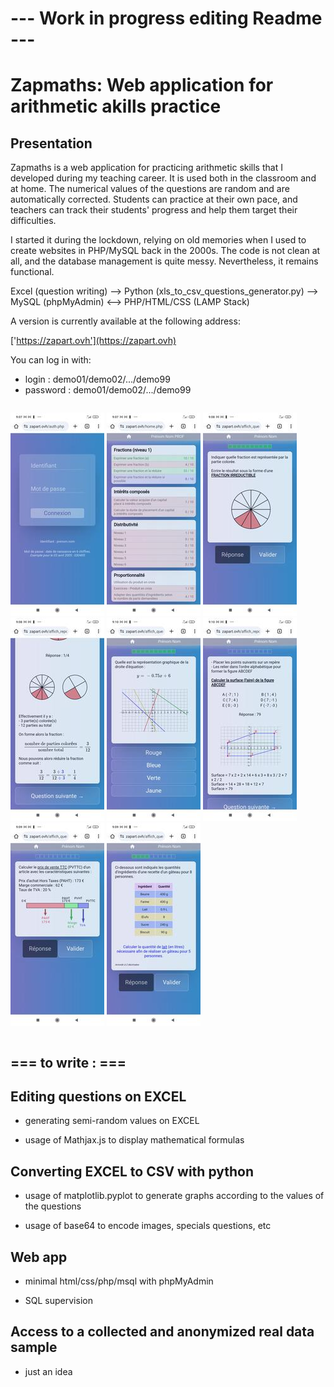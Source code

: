# --- Work in progress editing Readme ---

# Zapmaths: Web application for arithmetic akills practice

## Presentation

Zapmaths is a web application for practicing arithmetic skills that I developed during my teaching career. It is used both in the classroom and at home. The numerical values of the questions are random and are automatically corrected. Students can practice at their own pace, and teachers can track their students' progress and help them target their difficulties.

I started it during the lockdown, relying on old memories when I used to create websites in PHP/MySQL back in the 2000s. The code is not clean at all, and the database management is quite messy. Nevertheless, it remains functional.

Excel (question writing) --> Python (xls_to_csv_questions_generator.py) --> MySQL (phpMyAdmin) <--> PHP/HTML/CSS (LAMP Stack)

A version is currently available at the following address:

['https://zapart.ovh'](https://zapart.ovh)

You can log in with:

- login     : demo01/demo02/.../demo99
- password  : demo01/demo02/.../demo99


<div style="display: flex; flex-wrap:wrap;">

![Screenshot](./img/screenshots/a.jpg)
![Screenshot](./img/screenshots/b.jpg)
![Screenshot](./img/screenshots/c.jpg)
![Screenshot](./img/screenshots/d.jpg)
![Screenshot](./img/screenshots/e.jpg)
![Screenshot](./img/screenshots/f.jpg)
![Screenshot](./img/screenshots/g.jpg)
![Screenshot](./img/screenshots/h.jpg)

</div>

## === to write : ===

## Editing questions on EXCEL

* generating semi-random values on EXCEL

* usage of Mathjax.js to display mathematical formulas

## Converting EXCEL to CSV with python

* usage of matplotlib.pyplot to generate graphs according to the values of the questions

* usage of base64 to encode images, specials questions, etc

## Web app

* minimal html/css/php/msql with phpMyAdmin

* SQL supervision

## Access to a collected and anonymized real data sample

* just an idea